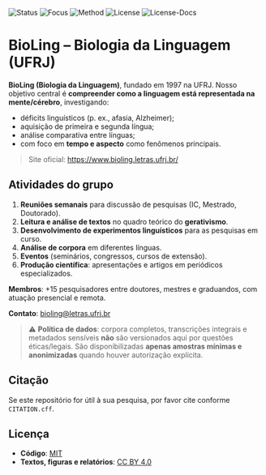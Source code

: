 
![Status](https://img.shields.io/badge/Research-Active-brightgreen)  ![Focus](https://img.shields.io/badge/Focus-Linguistics-blue) ![Method](https://img.shields.io/badge/Approach-Generative-purple)  ![License](https://img.shields.io/badge/License-MIT-yellow)  ![License-Docs](https://img.shields.io/badge/License-CC--BY--4.0-lightgrey) 

# BioLing – Biologia da Linguagem (UFRJ)

**BioLing (Biologia da Linguagem)**, fundado em 1997 na UFRJ. Nosso objetivo central é **compreender como a linguagem está representada na mente/cérebro**, investigando:

- déficits linguísticos (p. ex., afasia, Alzheimer);
- aquisição de primeira e segunda língua;
- análise comparativa entre línguas;
- com foco em **tempo e aspecto** como fenômenos principais.

> Site oficial: https://www.bioling.letras.ufrj.br/

## Atividades do grupo
1. **Reuniões semanais** para discussão de pesquisas (IC, Mestrado, Doutorado).  
2. **Leitura e análise de textos** no quadro teórico do **gerativismo**.  
3. **Desenvolvimento de experimentos linguísticos** para as pesquisas em curso.  
4. **Análise de corpora** em diferentes línguas.  
5. **Eventos** (seminários, congressos, cursos de extensão).  
6. **Produção científica**: apresentações e artigos em periódicos especializados.

**Membros**: +15 pesquisadores entre doutores, mestres e graduandos, com atuação presencial e remota.

**Contato**: bioling@letras.ufrj.br

> ⚠️ **Política de dados**: corpora completos, transcrições integrais e metadados sensíveis **não** são versionados aqui por questões éticas/legais. São disponibilizadas **apenas amostras mínimas e anonimizadas** quando houver autorização explícita.

## Citação
Se este repositório for útil à sua pesquisa, por favor cite conforme `CITATION.cff`.

## Licença
- **Código**: [MIT](LICENSE)
- **Textos, figuras e relatórios**: [CC BY 4.0](LICENSE-CC-BY.md)  
